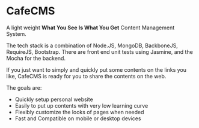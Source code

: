 CafeCMS
=======

A light weight **What You See Is What You Get** Content Management System.

The tech stack is a combination of Node.JS, MongoDB, BackboneJS, RequireJS, Bootstrap. There are front end unit tests using Jasmine, and the Mocha for the backend.

If you just want to simply and quickly  put some contents on the links you like, CafeCMS is ready for you to share the contents on the web.

The goals are:
* Quickly setup personal website
* Easily to put up contents with very low learning curve
* Flexibly customize the looks of pages when needed
* Fast and Compatible on mobile or desktop devices



